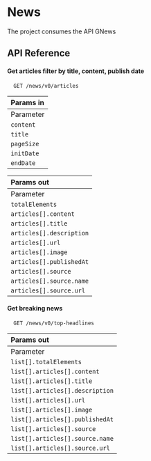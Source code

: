 
# News

The project consumes the API GNews

## API Reference

#### Get articles filter by title, content, publish date

```http
  GET /news/v0/articles
```
| Params in |
| :------------------------- |
| Parameter | Type     | Description                |
| `content` | `string` | **Required**. Key word to find articles |
| `title` | `string` | **Optional**. Title concidences |
| `pageSize` | `string` | **Optional**. Pagesize response |
| `initDate` | `string` | **Optional**. First date to find article |
| `endDate` | `string` | **Optional**. Last date to find an article |

| Params out |
| :------------------------- |
| Parameter | Type     | Description                |
| `totalElements` | `int` | **Optional**. Number of articles with concidences |
| `articles[].content` | `string` | **Optional**. Description about the article |
| `articles[].title` | `string` | **Optional**. Title article |
| `articles[].description` | `string` | **Optional**. Description about the article |
| `articles[].url` | `string` | **Optional**. Link to article |
| `articles[].image` | `string` | **Optional**. Link to image |
| `articles[].publishedAt` | `string` | **Optional**. Publish date article |
| `articles[].source` | `string` | **Optional**. Source |
| `articles[].source.name` | `string` | **Optional**. Name site |
| `articles[].source.url` | `string` | **Optional**. Link to main site |

#### Get breaking news

```http
  GET /news/v0/top-headlines
```

| Params out |
| :------------------------- |
| Parameter | Type     | Description                |
| `list[].totalElements` | `int` | **Optional**. Number of articles with concidences |
| `list[].articles[].content` | `string` | **Optional**. Description about the article |
| `list[].articles[].title` | `string` | **Optional**. Title article |
| `list[].articles[].description` | `string` | **Optional**. Description about the article |
| `list[].articles[].url` | `string` | **Optional**. Link to article |
| `list[].articles[].image` | `string` | **Optional**. Link to image |
| `list[].articles[].publishedAt` | `string` | **Optional**. Publish date article |
| `list[].articles[].source` | `string` | **Optional**. Source |
| `list[].articles[].source.name` | `string` | **Optional**. Name site |
| `list[].articles[].source.url` | `string` | **Optional**. Link to main site |

